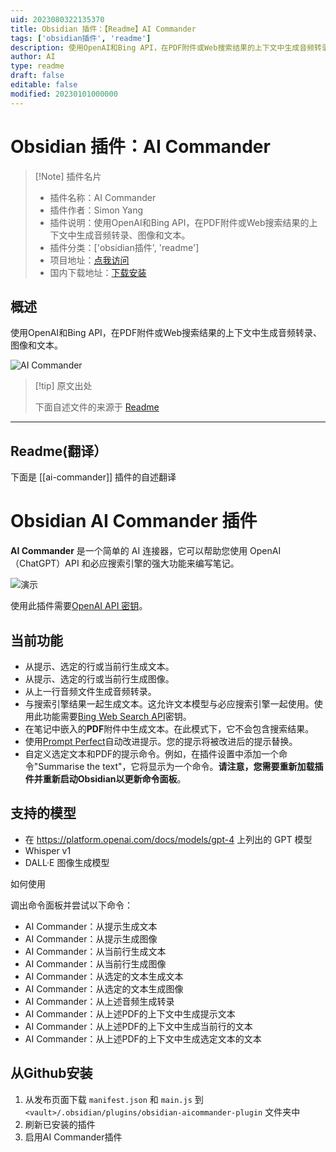 ```yaml
---
uid: 2023080322135370
title: Obsidian 插件：【Readme】AI Commander
tags: ['obsidian插件', 'readme']
description: 使用OpenAI和Bing API，在PDF附件或Web搜索结果的上下文中生成音频转录、图像和文本。
author: AI
type: readme
draft: false
editable: false
modified: 20230101000000
---
```


# Obsidian 插件：AI Commander

> [!Note] 插件名片
> - 插件名称：AI Commander
> - 插件作者：Simon Yang
> - 插件说明：使用OpenAI和Bing API，在PDF附件或Web搜索结果的上下文中生成音频转录、图像和文本。
> - 插件分类：['obsidian插件', 'readme']
> - 项目地址：[点我访问](https://github.com/yzh503/obsidian-aicommander-plugin)
> - 国内下载地址：[下载安装](https://pkmer.cn/products/plugin/pluginMarket/?ai-commander)

## 概述

使用OpenAI和Bing API，在PDF附件或Web搜索结果的上下文中生成音频转录、图像和文本。

![AI Commander](https://cdn.pkmer.cn/covers/ai-commander.gif!pkmer)

> [!tip] 原文出处
> 
>下面自述文件的来源于 [Readme](https://ghproxy.net/https://raw.githubusercontent.com/yzh503/obsidian-aicommander-plugin/master/README.md)
> 

---

## Readme(翻译）

下面是 [[ai-commander]] 插件的自述翻译


# Obsidian AI Commander 插件



**AI Commander** 是一个简单的 AI 连接器，它可以帮助您使用 OpenAI（ChatGPT）API 和必应搜索引擎的强大功能来编写笔记。

![演示](demo.gif)

使用此插件需要[OpenAI API 密钥](https://platform.openai.com/account/api-keys)。

## 当前功能

- 从提示、选定的行或当前行生成文本。
- 从提示、选定的行或当前行生成图像。
- 从上一行音频文件生成音频转录。
- 与搜索引擎结果一起生成文本。这允许文本模型与必应搜索引擎一起使用。使用此功能需要[Bing Web Search API](https://www.microsoft.com/en-us/bing/apis/bing-web-search-api)密钥。
- 在笔记中嵌入的**PDF**附件中生成文本。在此模式下，它不会包含搜索结果。
- 使用[Prompt Perfect](https://promptperfect.jina.ai/)自动改进提示。您的提示将被改进后的提示替换。
- 自定义选定文本和PDF的提示命令。例如，在插件设置中添加一个命令"Summarise the text"，它将显示为一个命令。**请注意，您需要重新加载插件并重新启动Obsidian以更新命令面板**。

## 支持的模型

- 在 https://platform.openai.com/docs/models/gpt-4 上列出的 GPT 模型
- Whisper v1
- DALL·E 图像生成模型

如何使用

调出命令面板并尝试以下命令：

- AI Commander：从提示生成文本
- AI Commander：从提示生成图像
- AI Commander：从当前行生成文本
- AI Commander：从当前行生成图像
- AI Commander：从选定的文本生成文本
- AI Commander：从选定的文本生成图像
- AI Commander：从上述音频生成转录
- AI Commander：从上述PDF的上下文中生成提示文本
- AI Commander：从上述PDF的上下文中生成当前行的文本
- AI Commander：从上述PDF的上下文中生成选定文本的文本

## 从Github安装

1. 从发布页面下载 `manifest.json` 和 `main.js` 到 `<vault>/.obsidian/plugins/obsidian-aicommander-plugin` 文件夹中
2. 刷新已安装的插件
3. 启用AI Commander插件



